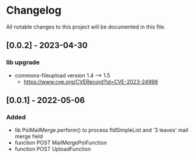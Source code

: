 # Changelog
All notable changes to this project will be documented in this file.

## [0.0.2] - 2023-04-30
### lib upgrade
- commons-fileupload version 1.4 --> 1.5
    - https://www.cve.org/CVERecord?id=CVE-2023-24998


## [0.0.1] - 2022-05-06
### Added
- lib PoiMailMerge.perform() to process fldSimpleList and '3 leaves' mail merge field
- function POST MailMergePoiFunction
- function POST UploadFunction
